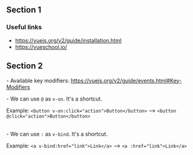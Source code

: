 ## Section 1

### Useful links

- https://vuejs.org/v2/guide/installation.html
- https://vueschool.io/

## Section 2

\- Available key modifiers: https://vuejs.org/v2/guide/events.html#Key-Modifiers

\- We can use `@` as `v-on`. It's a shortcut.

Example:  `<button v-on:click="action">Button</button>` --> `<button @click="action">Button</button>`
<br><br>

\- We can use `:` as `v-bind`. It's a shortcut. 

Example: `<a v-bind:href="link">Link</a>` --> `<a :href="link">Link</a>`